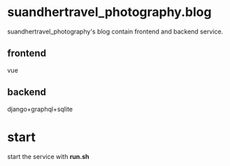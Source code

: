 # suandhertravel_photography.blog
suandhertravel_photography's blog contain frontend and backend service.
## frontend
vue
## backend
django+graphql+sqlite
# start
start the service with **run.sh**
